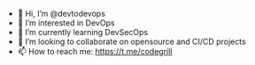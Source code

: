 - 👋 Hi, I’m @devtodevops
- 👀 I’m interested in DevOps 
- 🌱 I’m currently learning DevSecOps
- 💞️ I’m looking to collaborate on opensource and CI/CD projects
- 📫 How to reach me: https://t.me/codegrill

<!---
devtodevops/devtodevops is a ✨ special ✨ repository because its `README.md` (this file) appears on your GitHub profile.
You can click the Preview link to take a look at your changes.
--->
